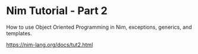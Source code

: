 # Nim Tutorial - Part 2

How to use Object Oriented Programming in Nim, exceptions, generics, and templates.

https://nim-lang.org/docs/tut2.html
